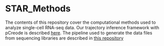 # STAR_Methods

The contents of this repository cover the computational methods used to analyze single-cell RNA-seq data. Our trajectory inference framework with pCreode is described [here](https://github.com/Ken-Lau-Lab/pCreode). The pipeline used to generate the data files from sequencing libraries are described in [this repository](https://github.com/Ken-Lau-Lab/STAR_Protocol)
